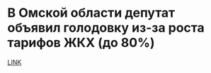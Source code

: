 # В Омской области депутат объявил голодовку из-за роста тарифов ЖКХ (до 80%)



[LINK](https://varlamov.ru/2083583.html)